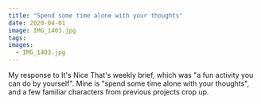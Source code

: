 ```yaml
---
title: "Spend some time alone with your thoughts"
date: 2020-04-01
image: IMG_1403.jpg
tags:
images:
  - IMG_1403.jpg
---
```


My response to It's Nice That's weekly brief, which was "a fun activity you can do by yourself". Mine is "spend some time alone with your thoughts", and a few familiar characters from previous projects crop up.